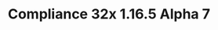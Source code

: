 ---
title: Compliance 32x 1.16.5 Alpha 7
permalink: /article/compliance32x/1.16.5/A7
comments: true
comments-id: 1.16.5-32x-Alpha-7
header-img: article/compliance32x/1.16.5-A7.jpg

long_text: Quick! Make HASTE and check out this new Compliance Alpha! You will NETHER believe what was updated, I am CONDITIONAL about that! SWEEP your cursor to the download button and click it right now! I'm sure you will not be disEGGpointed. <br> <s>I will excuse myself now.</s> <br><br> <strong>DISCLAIMER:</strong> As indicated by the Alpha tag, this version is work-in-progress, and as such contains some placeholder textures. It is not the final look of the pack; many textures will have to be edited to match the general stylistic direction of the pack. <br><br> Also, this version is planned to be the last version before we go into the beta phase. Look out for the release, you'll be in for good stuff!

main_changelog: article/compliance32x/1.16.4/changelog

download:
  - Alpha 7 - 1.16.5:
    - https://github.com/Compliance-Resource-Pack/Resource-Pack-32x/releases/download/alpha-7/Compliance-32x-Alpha-7.zip

---